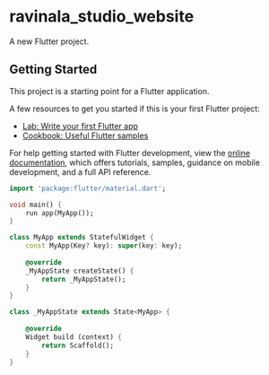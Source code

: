 # ravinala_studio_website

A new Flutter project.

## Getting Started

This project is a starting point for a Flutter application.

A few resources to get you started if this is your first Flutter project:

- [Lab: Write your first Flutter app](https://docs.flutter.dev/get-started/codelab)
- [Cookbook: Useful Flutter samples](https://docs.flutter.dev/cookbook)

For help getting started with Flutter development, view the
[online documentation](https://docs.flutter.dev/), which offers tutorials,
samples, guidance on mobile development, and a full API reference.

```dart
import 'package:flutter/material.dart';

void main() {
    run app(MyApp());
}

class MyApp extends StatefulWidget {
    const MyApp(Key? key): super(key: key);
    
    @override
    _MyAppState createState() {
        return _MyAppState();
    }
}

class _MyAppState extends State<MyApp> {
    
    @override
    Widget build (context) {
        return Scaffold();
    }
}
``` 